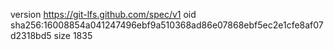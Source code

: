 version https://git-lfs.github.com/spec/v1
oid sha256:16008854a041247496ebf9a510368ad86e07868ebf5ec2e1cfe8af07d2318bd5
size 1835
